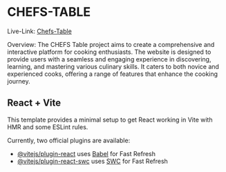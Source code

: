 # CHEFS-TABLE
Live-Link: [Chefs-Table](https://react-spa-assignment-7.netlify.app/)

Overview:
The CHEFS Table project aims to create a comprehensive and interactive platform for cooking enthusiasts. The website is designed to provide users with a seamless and engaging experience in discovering, learning, and mastering various culinary skills. It caters to both novice and experienced cooks, offering a range of features that enhance the cooking journey.

## React + Vite

This template provides a minimal setup to get React working in Vite with HMR and some ESLint rules.

Currently, two official plugins are available:

- [@vitejs/plugin-react](https://github.com/vitejs/vite-plugin-react/blob/main/packages/plugin-react/README.md) uses [Babel](https://babeljs.io/) for Fast Refresh
- [@vitejs/plugin-react-swc](https://github.com/vitejs/vite-plugin-react-swc) uses [SWC](https://swc.rs/) for Fast Refresh
